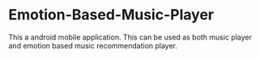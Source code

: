 # Emotion-Based-Music-Player
This a android mobile application. This can be used as both music player and emotion based music recommendation player.  
